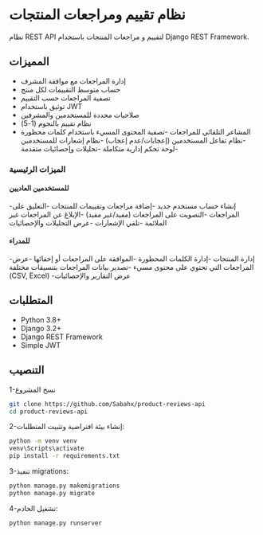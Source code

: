 # نظام تقييم ومراجعات المنتجات

نظام REST API لتقييم و مراجعات المنتجات باستخدام Django REST Framework.

## المميزات


- إدارة المراجعات مع موافقة المشرف
- حساب متوسط التقييمات لكل منتج
- تصفية المراجعات حسب التقييم
- توثيق باستخدام JWT
- صلاحيات محددة للمستخدمين والمشرفين
- نظام تقييم بالنجوم (1-5)
- المشاعر التلقائي للمراجعات
-تصفية المحتوى المسيء باستخدام كلمات محظورة
-نظام تفاعل المستخدمين (إعجابات/عدم إعجاب)
-نظام إشعارات للمستخدمين
-لوحة تحكم إدارية متكاملة
-تحليلات وإحصائيات متقدمة


### الميزات الرئيسية
#### للمستخدمين العاديين
-إنشاء حساب مستخدم جديد
-إضافة مراجعات وتقييمات للمنتجات
-التعليق على المراجعات
-التصويت على المراجعات (مفيد/غير مفيد)
-الإبلاغ عن المراجعات غير الملائمة
-تلقي الإشعارات
-عرض التحليلات والإحصائيات

#### للمدراء
-إدارة المنتجات
-إدارة الكلمات المحظورة
-الموافقة على المراجعات أو إخفائها
-عرض المراجعات التي تحتوي على محتوى مسيء
-تصدير بيانات المراجعات بتنسيقات مختلفة (CSV, Excel)
-عرض التقارير والإحصائيات



## المتطلبات

- Python 3.8+
- Django 3.2+
- Django REST Framework
- Simple JWT

## التنصيب

1-نسخ المشروع
   ``` bash
   git clone https://github.com/Sabahx/product-reviews-api
   cd product-reviews-api
```
2-إنشاء بيئة افتراضية وتثبيت المتطلبات:

``` bash
python -m venv venv
venv\Scripts\activate    
pip install -r requirements.txt
```
3-تنفيذ migrations:

``` bash
python manage.py makemigrations
python manage.py migrate
```
4-تشغيل الخادم:

``` bash
python manage.py runserver
```
